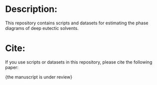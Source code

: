 # Description:
This repository contains scripts and datasets for estimating the phase diagrams of deep eutectic solvents.

# Cite:
If you use scripts or datasets in this repository, please cite the following paper:

{the manuscript is under review}
